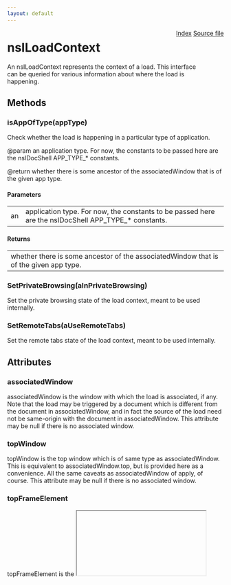 ```yaml
---
layout: default
---
```

<div class='links' style='float:right'><a href="../index.html">Index</a>
<a href="http://dxr.mozilla.org/mozilla-central/source/docshell/base/nsILoadContext.idl">Source file</a>
</div>

# nsILoadContext #
  
An nsILoadContext represents the context of a load.  This interface  
can be queried for various information about where the load is  
happening.  
  

## Methods ##

### isAppOfType(appType) ###
  
Check whether the load is happening in a particular type of application.  
  
@param an application type.  For now, the constants to be passed here are  
       the nsIDocShell APP_TYPE_* constants.  
  
@return whether there is some ancestor of the associatedWindow that is of  
        the given app type.  
  

#### Parameters ####

<table>

<tr>
<td>an</td>
<td>application type.  For now, the constants to be passed here are  
       the nsIDocShell APP_TYPE_* constants.  
</td>
</tr>

</table>

#### Returns ####

<table>

<tr>
<td>whether there is some ancestor of the associatedWindow that is of  
        the given app type.  
</td>
</tr>

</table>

### SetPrivateBrowsing(aInPrivateBrowsing) ###
  
Set the private browsing state of the load context, meant to be used internally.  
  

### SetRemoteTabs(aUseRemoteTabs) ###
  
Set the remote tabs state of the load context, meant to be used internally.  
  

## Attributes ##

### associatedWindow ###
  
associatedWindow is the window with which the load is associated, if any.  
Note that the load may be triggered by a document which is different from  
the document in associatedWindow, and in fact the source of the load need  
not be same-origin with the document in associatedWindow.  This attribute  
may be null if there is no associated window.  
  

### topWindow ###
  
topWindow is the top window which is of same type as associatedWindow.  
This is equivalent to associatedWindow.top, but is provided here as a  
convenience.  All the same caveats as associatedWindow of apply, of  
course.  This attribute may be null if there is no associated window.  
  

### topFrameElement ###
  
topFrameElement is the <iframe> or <frame> element which contains the  
topWindow with which the load is associated.  
  
Note that we may have a topFrameElement even when we don't have an  
associatedWindow, if the topFrameElement's content lives out of process.  
  

### nestedFrameId ###
  
If this LoadContext corresponds to a nested remote iframe, we don't have  
access to the topFrameElement.  Instead, we must use this id to send  
messages. A return value of 0 signifies that this load context is not for  
a nested frame.  
  

### isContent ###
  
True if the load context is content (as opposed to chrome).  This is  
determined based on the type of window the load is performed in, NOT based  
on any URIs that might be around.  
  

### usePrivateBrowsing ###

### useRemoteTabs ###
  
Attribute that determines if remote (out-of-process) tabs should be used.  
  

### isInBrowserElement ###
  
Returns true iff the load is occurring inside a browser element.  
  

### appId ###
  
Returns the app id of the app the load is occurring is in. Returns  
nsIScriptSecurityManager::NO_APP_ID if the load is not part of an app.  
  

